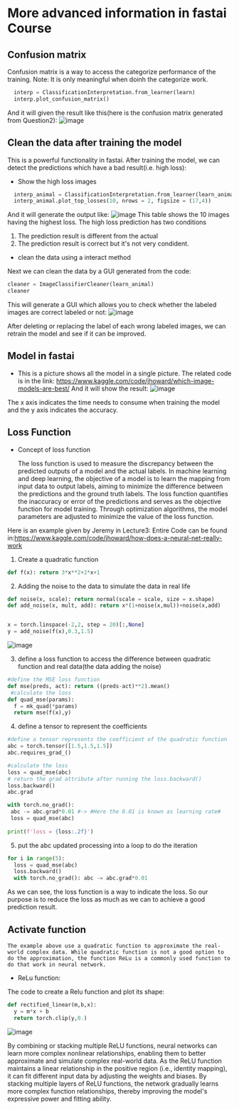 # More advanced information in fastai Course

## Confusion matrix
Confusion matrix is a way to access the categorize performance of the training. 
Note: It is only meaningful when doinh the categorize work.

```python
  interp = ClassificationInterpretation.from_learner(learn)
  interp.plot_confusion_matrix()
```

And it will given the result like this(here is the confusion matrix generated from Question2):
![image](https://github.com/Tony1Yankai/blog.io/assets/132538779/a0393bc5-1594-4cc8-a431-5b45334b30ef)



## Clean the data after training the model
  This is a powerful functionality in fastai. After training the model, we can detect the predictions which have a bad result(i.e. high loss):
  - Show the high loss images
```python
  interp_animal = ClassificationInterpretation.from_learner(learn_animal)
  interp_animal.plot_top_losses(10, nrows = 2, figsize = (17,4))
```
And it will generate the output like:
![image](https://github.com/Tony1Yankai/blog.io/assets/132538779/2a70ea9d-7410-4f19-8070-a8bcd10e9bde)
This table shows the 10 images having the highest loss. 
The high loss prediction has two conditions

1. The prediction result is different from the actual
2. The prediction result is correct but it's not very condident.
 
 
- clean the data using a interact method
 
 Next we can clean the data by a GUI generated from the code:
 ```python
 cleaner = ImageClassifierCleaner(learn_animal)
 cleaner
 ```
 This will generate a GUI which allows you to check whether the labeled images are correct labeled or not:
 ![image](https://github.com/Tony1Yankai/blog.io/assets/132538779/51dfb9e4-8ad9-40f3-89c7-648826e0e730)

 After deleting or replacing the label of each wrong labeled images, we can retrain the model and see if it can be improved.
 
## Model in fastai
- This is a picture shows all the model in a single picture. The related code is in the link: https://www.kaggle.com/code/jhoward/which-image-models-are-best/
And it will show the result:
![image](https://github.com/Tony1Yankai/blog.io/assets/132538779/33f94f19-9e87-44a8-9817-c64a84ae66a2)

The x axis indicates the time needs to consume when training the model and the y axis indicates the accuracy.

## Loss Function
- Concept of loss function
  
  The loss function is used to measure the discrepancy between the predicted outputs of a model and the actual labels. In machine learning and deep learning, the objective of a model is to learn the mapping from input data to output labels, aiming to minimize the difference between the predictions and the ground truth labels. The loss function quantifies the inaccuracy or error of the predictions and serves as the objective function for model training. Through optimization algorithms, the model parameters are adjusted to minimize the value of the loss function.


Here is an example given by Jeremy in Lecture3:
Entire Code can be found in:https://www.kaggle.com/code/jhoward/how-does-a-neural-net-really-work
  1. Create a quadratic function
  ``` python
  def f(x): return 3*x**2+2*x+1
  ```
  2. Adding the noise to the data to simulate the data in real life 
  
  ``` python
  def noise(x, scale): return normal(scale = scale, size = x.shape)
  def add_noise(x, mult, add): return x*(1+noise(x,mul))+noise(x,add)
 
  
  x = torch.linspace(-2,2, step = 20)[:,None] 
  y = add_noise(f(x),0.3,1.5)  
  ```
  ![image](https://github.com/Tony1Yankai/blog.io/assets/132538779/7c01a4a7-1f5a-480b-94dd-2e67a1a1a9bc)

  3. define a loss function to access the difference between quadratic function and real data(the data adding the noise)
  
  ``` python
  #define the MSE loss function
  def mse(preds, act): return ((preds-act)**2).mean()
   #calculate the loss
  def quad_mse(params): 
    f = mk_quad(*params)
    return mse(f(x),y)
  ```
  
   4. define a tensor to represent the coefficients
   ``` python
  #define a tensor represents the coefficient of the quadratic function
  abc = torch.tensor([1.5,1.5,1.5])
  abc.requires_grad_()
  
  #calculate the loss
  loss = quad_mse(abc)
  # return the grad attribute after running the loss.backward()
  loss.backward()
  abc.grad
   
  with torch.no_grad():
    abc -= abc.grad*0.01 #-> #Here the 0.01 is known as learning rate#
    loss = quad_mse(abc)
    
  print(f'loss = {loss:.2f}')
  ```
  5. put the abc updated processing into a loop to do the iteration
  
  ``` python
  for i in range(5):
    loss = quad_mse(abc)
    loss.backward()
    with torch.no_grad(): abc -= abc.grad*0.01
 ```
 As we can see, the loss function is a way to indicate the loss. So our purpose is to reduce the loss as much as we can to achieve a good prediction result.
 
 ## Activate function
    The example above use a quadratic function to approximate the real-world complex data. While quadratic function is not a good option to do the approximation, the function ReLu is a commonly used function to do that work in neural network.
    
- ReLu function:

The code to create a Relu function and plot its shape:

``` python
def rectified_linear(m,b,x):
  y = m*x + b
  return torch.clip(y,0.)
```

![image](https://github.com/Tony1Yankai/blog.io/assets/132538779/727d14a5-8992-48a8-aea7-057e816961be)

By combining or stacking multiple ReLU functions, neural networks can learn more complex nonlinear relationships, enabling them to better approximate and simulate complex real-world data. As the ReLU function maintains a linear relationship in the positive region (i.e., identity mapping), it can fit different input data by adjusting the weights and biases. By stacking multiple layers of ReLU functions, the network gradually learns more complex function relationships, thereby improving the model's expressive power and fitting ability.






   
   
   
  
  





